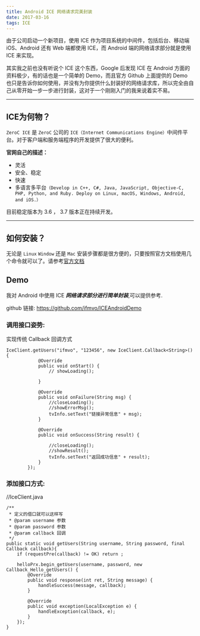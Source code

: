 ```yaml
---
title: Android ICE 网络请求完美封装
date: 2017-03-16
tags: ICE
---
```




由于公司启动一个新项目，使用 ICE 作为项目系统的中间件，包括后台、移动端iOS、Android 还有 Web 端都使用 ICE，而 Android 端的网络请求部分就是使用 ICE 来实现。

其实我之前也没有听说个 ICE 这个东西，Google 后发现 ICE 在 Android 方面的资料极少，有的话也是一个简单的 Demo，而且官方 Github 上面提供的 Demo 也只是告诉你如何使用，并没有为你提供什么封装好的网络请求库，所以完全由自己从零开始一步一步进行封装，这对于一个刚刚入门的我来说着实不易。

---------

## ICE为何物？

`ZeroC ICE` 是 `ZeroC` 公司的 `ICE（Internet Communications Engine）`中间件平台。对于客户端和服务端程序的开发提供了很大的便利。

**官网自己的描述：**

 - 灵活
 - 安全、稳定
 - 快速
 - 多语言多平台`（Develop in C++, C#, Java, JavaScript, Objective-C, PHP, Python, and Ruby. Deploy on Linux, macOS, Windows, Android, and iOS.）`

目前稳定版本为 3.6 ， 3.7 版本正在持续开发。

---------

## 如何安装？

无论是 `Linux` `Window` 还是 `Mac` 安装步骤都是很方便的，只要按照官方文档使用几个命令就可以了。请参考[官方文档](https://doc.zeroc.com/)
## Demo
我对 Android 中使用 ICE ***网络请求部分进行简单封装***,可以提供参考.

github 链接:
https://github.com/ifmvo/ICEAndroidDemo

### 调用接口姿势:
实现传统 Callback 回调方式
```
IceClient.getUsers("ifmvo", "123456", new IceClient.Callback<String>() {
            @Override
            public void onStart() {
                // showLoading();

            }

            @Override
            public void onFailure(String msg) {
                //closeLoading();
                //showErrorMsg();
                tvInfo.setText("链接异常信息" + msg);
            }

            @Override
            public void onSuccess(String result) {

                //closeLoading();
                //showResult();
                tvInfo.setText("返回成功信息" + result);
            }
        });
```
### 添加接口方式:
//IceClient.java
```
/**
 * 定义的借口就可以这样写
 * @param username 参数
 * @param password 参数
 * @param callback 回调
 */
public static void getUsers(String username, String password, final Callback callback){
    if (requestPre(callback) != OK) return ;

    helloPrx.begin_getUsers(username, password, new Callback_Hello_getUsers() {
        @Override
        public void response(int ret, String message) {
            handleSuccess(message, callback);
        }

        @Override
        public void exception(LocalException e) {
            handleException(callback, e);
        }
    });
}
```
